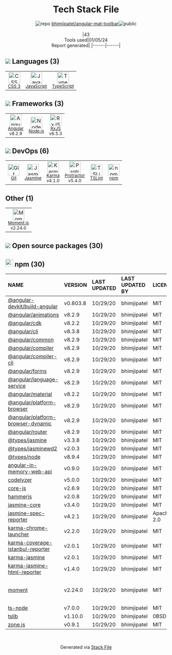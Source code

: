 <!--
&lt;--- Readme.md Snippet without images Start ---&gt;
## Tech Stack
bhimjipatel/angular-mat-toolbar is built on the following main stack:

- [Jasmine](http://jasmine.github.io/) – Javascript Testing Framework
- [Node.js](http://nodejs.org/) – Frameworks (Full Stack)
- [JavaScript](https://developer.mozilla.org/en-US/docs/Web/JavaScript) – Languages
- [Karma](http://karma-runner.github.io/) – Browser Testing
- [TypeScript](http://www.typescriptlang.org) – Languages
- [Protractor](http://angular.github.io/protractor) – Javascript Testing Framework
- [RxJS](http://reactivex.io/rxjs/) – Concurrency Frameworks
- [Moment.js](http://momentjs.com/) – Javascript Utilities & Libraries
- [Angular](https://angular.io) – Javascript MVC Frameworks
- [TSLint](https://github.com/palantir/tslint) – Code Review

Full tech stack [here](/techstack.md)

&lt;--- Readme.md Snippet without images End ---&gt;

&lt;--- Readme.md Snippet with images Start ---&gt;
## Tech Stack
bhimjipatel/angular-mat-toolbar is built on the following main stack:

- <img width='25' height='25' src='https://img.stackshare.io/service/831/7c0b595409af531b9cdeb07f8c513e8b.png' alt='Jasmine'/> [Jasmine](http://jasmine.github.io/) – Javascript Testing Framework
- <img width='25' height='25' src='https://img.stackshare.io/service/1011/n1JRsFeB_400x400.png' alt='Node.js'/> [Node.js](http://nodejs.org/) – Frameworks (Full Stack)
- <img width='25' height='25' src='https://img.stackshare.io/service/1209/javascript.jpeg' alt='JavaScript'/> [JavaScript](https://developer.mozilla.org/en-US/docs/Web/JavaScript) – Languages
- <img width='25' height='25' src='https://img.stackshare.io/service/1420/TidYGd6a.png' alt='Karma'/> [Karma](http://karma-runner.github.io/) – Browser Testing
- <img width='25' height='25' src='https://img.stackshare.io/service/1612/bynNY5dJ.jpg' alt='TypeScript'/> [TypeScript](http://www.typescriptlang.org) – Languages
- <img width='25' height='25' src='https://img.stackshare.io/service/1754/protractor-logo1.png' alt='Protractor'/> [Protractor](http://angular.github.io/protractor) – Javascript Testing Framework
- <img width='25' height='25' src='https://img.stackshare.io/service/1796/984368.png' alt='RxJS'/> [RxJS](http://reactivex.io/rxjs/) – Concurrency Frameworks
- <img width='25' height='25' src='https://img.stackshare.io/service/3643/Xrtdc94q_400x400.png' alt='Moment.js'/> [Moment.js](http://momentjs.com/) – Javascript Utilities & Libraries
- <img width='25' height='25' src='https://img.stackshare.io/service/3745/cb8U-gL6_400x400.jpg' alt='Angular'/> [Angular](https://angular.io) – Javascript MVC Frameworks
- <img width='25' height='25' src='https://img.stackshare.io/service/5561/303157.png' alt='TSLint'/> [TSLint](https://github.com/palantir/tslint) – Code Review

Full tech stack [here](/techstack.md)

&lt;--- Readme.md Snippet with images End ---&gt;
-->
<div align="center">

# Tech Stack File
![](https://img.stackshare.io/repo.svg "repo") [bhimjipatel/angular-mat-toolbar](https://github.com/bhimjipatel/angular-mat-toolbar)![](https://img.stackshare.io/public_badge.svg "public")
<br/><br/>
|43<br/>Tools used|01/05/24 <br/>Report generated|
|------|------|
</div>

## <img src='https://img.stackshare.io/languages.svg'/> Languages (3)
<table><tr>
  <td align='center'>
  <img width='36' height='36' src='https://img.stackshare.io/service/6727/css.png' alt='CSS 3'>
  <br>
  <sub><a href="https://developer.mozilla.org/en-US/docs/Web/CSS/CSS3">CSS 3</a></sub>
  <br>
  <sub></sub>
</td>

<td align='center'>
  <img width='36' height='36' src='https://img.stackshare.io/service/1209/javascript.jpeg' alt='JavaScript'>
  <br>
  <sub><a href="https://developer.mozilla.org/en-US/docs/Web/JavaScript">JavaScript</a></sub>
  <br>
  <sub></sub>
</td>

<td align='center'>
  <img width='36' height='36' src='https://img.stackshare.io/service/1612/bynNY5dJ.jpg' alt='TypeScript'>
  <br>
  <sub><a href="http://www.typescriptlang.org">TypeScript</a></sub>
  <br>
  <sub></sub>
</td>

</tr>
</table>

## <img src='https://img.stackshare.io/frameworks.svg'/> Frameworks (3)
<table><tr>
  <td align='center'>
  <img width='36' height='36' src='https://img.stackshare.io/service/3745/cb8U-gL6_400x400.jpg' alt='Angular'>
  <br>
  <sub><a href="https://angular.io">Angular</a></sub>
  <br>
  <sub>v8.2.9</sub>
</td>

<td align='center'>
  <img width='36' height='36' src='https://img.stackshare.io/service/1011/n1JRsFeB_400x400.png' alt='Node.js'>
  <br>
  <sub><a href="http://nodejs.org/">Node.js</a></sub>
  <br>
  <sub></sub>
</td>

<td align='center'>
  <img width='36' height='36' src='https://img.stackshare.io/service/1796/984368.png' alt='RxJS'>
  <br>
  <sub><a href="http://reactivex.io/rxjs/">RxJS</a></sub>
  <br>
  <sub>v6.5.3</sub>
</td>

</tr>
</table>

## <img src='https://img.stackshare.io/devops.svg'/> DevOps (6)
<table><tr>
  <td align='center'>
  <img width='36' height='36' src='https://img.stackshare.io/service/1046/git.png' alt='Git'>
  <br>
  <sub><a href="http://git-scm.com/">Git</a></sub>
  <br>
  <sub></sub>
</td>

<td align='center'>
  <img width='36' height='36' src='https://img.stackshare.io/service/831/7c0b595409af531b9cdeb07f8c513e8b.png' alt='Jasmine'>
  <br>
  <sub><a href="http://jasmine.github.io/">Jasmine</a></sub>
  <br>
  <sub></sub>
</td>

<td align='center'>
  <img width='36' height='36' src='https://img.stackshare.io/service/1420/TidYGd6a.png' alt='Karma'>
  <br>
  <sub><a href="http://karma-runner.github.io/">Karma</a></sub>
  <br>
  <sub>v4.1.0</sub>
</td>

<td align='center'>
  <img width='36' height='36' src='https://img.stackshare.io/service/1754/protractor-logo1.png' alt='Protractor'>
  <br>
  <sub><a href="http://angular.github.io/protractor">Protractor</a></sub>
  <br>
  <sub>v5.4.0</sub>
</td>

<td align='center'>
  <img width='36' height='36' src='https://img.stackshare.io/service/5561/303157.png' alt='TSLint'>
  <br>
  <sub><a href="https://github.com/palantir/tslint">TSLint</a></sub>
  <br>
  <sub></sub>
</td>

<td align='center'>
  <img width='36' height='36' src='https://img.stackshare.io/service/1120/lejvzrnlpb308aftn31u.png' alt='npm'>
  <br>
  <sub><a href="https://www.npmjs.com/">npm</a></sub>
  <br>
  <sub></sub>
</td>

</tr>
</table>

## Other (1)
<table><tr>
  <td align='center'>
  <img width='36' height='36' src='https://img.stackshare.io/service/3643/Xrtdc94q_400x400.png' alt='Moment.js'>
  <br>
  <sub><a href="http://momentjs.com/">Moment.js</a></sub>
  <br>
  <sub>v2.24.0</sub>
</td>

</tr>
</table>


## <img src='https://img.stackshare.io/group.svg' /> Open source packages (30)</h2>

## <img width='24' height='24' src='https://img.stackshare.io/service/1120/lejvzrnlpb308aftn31u.png'/> npm (30)

|NAME|VERSION|LAST UPDATED|LAST UPDATED BY|LICENSE|VULNERABILITIES|
|:------|:------|:------|:------|:------|:------|
|[@angular-devkit/build-angular](https://www.npmjs.com/@angular-devkit/build-angular)|v0.803.8|10/29/20|bhimjipatel |MIT|N/A|
|[@angular/animations](https://www.npmjs.com/@angular/animations)|v8.2.9|10/29/20|bhimjipatel |MIT|N/A|
|[@angular/cdk](https://www.npmjs.com/@angular/cdk)|v8.2.2|10/29/20|bhimjipatel |MIT|N/A|
|[@angular/cli](https://www.npmjs.com/@angular/cli)|v8.3.8|10/29/20|bhimjipatel |MIT|N/A|
|[@angular/common](https://www.npmjs.com/@angular/common)|v8.2.9|10/29/20|bhimjipatel |MIT|N/A|
|[@angular/compiler](https://www.npmjs.com/@angular/compiler)|v8.2.9|10/29/20|bhimjipatel |MIT|N/A|
|[@angular/compiler-cli](https://www.npmjs.com/@angular/compiler-cli)|v8.2.9|10/29/20|bhimjipatel |MIT|N/A|
|[@angular/forms](https://www.npmjs.com/@angular/forms)|v8.2.9|10/29/20|bhimjipatel |MIT|N/A|
|[@angular/language-service](https://www.npmjs.com/@angular/language-service)|v8.2.9|10/29/20|bhimjipatel |MIT|N/A|
|[@angular/material](https://www.npmjs.com/@angular/material)|v8.2.2|10/29/20|bhimjipatel |MIT|N/A|
|[@angular/platform-browser](https://www.npmjs.com/@angular/platform-browser)|v8.2.9|10/29/20|bhimjipatel |MIT|N/A|
|[@angular/platform-browser-dynamic](https://www.npmjs.com/@angular/platform-browser-dynamic)|v8.2.9|10/29/20|bhimjipatel |MIT|N/A|
|[@angular/router](https://www.npmjs.com/@angular/router)|v8.2.9|10/29/20|bhimjipatel |MIT|N/A|
|[@types/jasmine](https://www.npmjs.com/@types/jasmine)|v3.3.8|10/29/20|bhimjipatel |MIT|N/A|
|[@types/jasminewd2](https://www.npmjs.com/@types/jasminewd2)|v2.0.3|10/29/20|bhimjipatel |MIT|N/A|
|[@types/node](https://www.npmjs.com/@types/node)|v8.9.4|10/29/20|bhimjipatel |MIT|N/A|
|[angular-in-memory-web-api](https://www.npmjs.com/angular-in-memory-web-api)|v0.9.0|10/29/20|bhimjipatel |MIT|N/A|
|[codelyzer](https://www.npmjs.com/codelyzer)|v5.0.0|10/29/20|bhimjipatel |MIT|N/A|
|[core-js](https://www.npmjs.com/core-js)|v2.6.9|10/29/20|bhimjipatel |MIT|N/A|
|[hammerjs](https://www.npmjs.com/hammerjs)|v2.0.8|10/29/20|bhimjipatel |MIT|N/A|
|[jasmine-core](https://www.npmjs.com/jasmine-core)|v3.4.0|10/29/20|bhimjipatel |MIT|N/A|
|[jasmine-spec-reporter](https://www.npmjs.com/jasmine-spec-reporter)|v4.2.1|10/29/20|bhimjipatel |Apache-2.0|N/A|
|[karma-chrome-launcher](https://www.npmjs.com/karma-chrome-launcher)|v2.2.0|10/29/20|bhimjipatel |MIT|N/A|
|[karma-coverage-istanbul-reporter](https://www.npmjs.com/karma-coverage-istanbul-reporter)|v2.0.1|10/29/20|bhimjipatel |MIT|N/A|
|[karma-jasmine](https://www.npmjs.com/karma-jasmine)|v2.0.1|10/29/20|bhimjipatel |MIT|N/A|
|[karma-jasmine-html-reporter](https://www.npmjs.com/karma-jasmine-html-reporter)|v1.4.0|10/29/20|bhimjipatel |MIT|N/A|
|[moment](https://www.npmjs.com/moment)|v2.24.0|10/29/20|bhimjipatel |MIT|[CVE-2022-24785](https://github.com/advisories/GHSA-8hfj-j24r-96c4) (High)<br/>[CVE-2022-31129](https://github.com/advisories/GHSA-wc69-rhjr-hc9g) (High)|
|[ts-node](https://www.npmjs.com/ts-node)|v7.0.0|10/29/20|bhimjipatel |MIT|N/A|
|[tslib](https://www.npmjs.com/tslib)|v1.10.0|10/29/20|bhimjipatel |0BSD|N/A|
|[zone.js](https://www.npmjs.com/zone.js)|v0.9.1|10/29/20|bhimjipatel |MIT|N/A|

<br/>
<div align='center'>

Generated via [Stack File](https://github.com/marketplace/stack-file)
